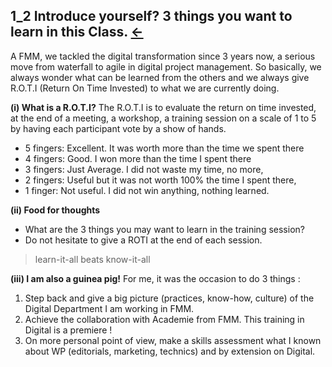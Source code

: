 ## 1_2 Introduce yourself? 3 things you want to learn in this Class. <a href="README.md">&#8592;</a><br>

A FMM, we tackled the digital transformation since 3 years now, a serious move from waterfall to agile in digital project management. So basically, we always wonder what can be learned from the others and we always give R.O.T.I (Return On Time Invested) to what we are currently doing.

**(i) What is a R.O.T.I?**
The R.O.T.I is to evaluate the return on time invested, at the end of a meeting, a workshop, a training session on a scale of 1 to 5 by having each participant vote by a show of hands.

- 5 fingers: Excellent. It was worth more than the time we spent there
- 4 fingers: Good. I won more than the time I spent there
- 3 fingers: Just Average. I did not waste my time, no more,
- 2 fingers: Useful but it was not worth 100% the time I spent there,
- 1 finger: Not useful. I did not win anything, nothing learned.

**(ii) Food for thoughts**
- What are the 3 things you may want to learn in the training session?
- Do not hesitate to give a ROTI at the end of each session.

> learn-it-all beats know-it-all

**(iii) I am also a guinea pig!**
For me, it was the occasion to do 3 things :

1. Step back and give a big picture (practices, know-how, culture) of the Digital Department I am working in FMM.
2. Achieve the collaboration with Academie from FMM. This training in Digital is a premiere !
3. On more personal point of view, make a skills assessment what I known about WP (editorials, marketing, technics) and by extension on Digital.








